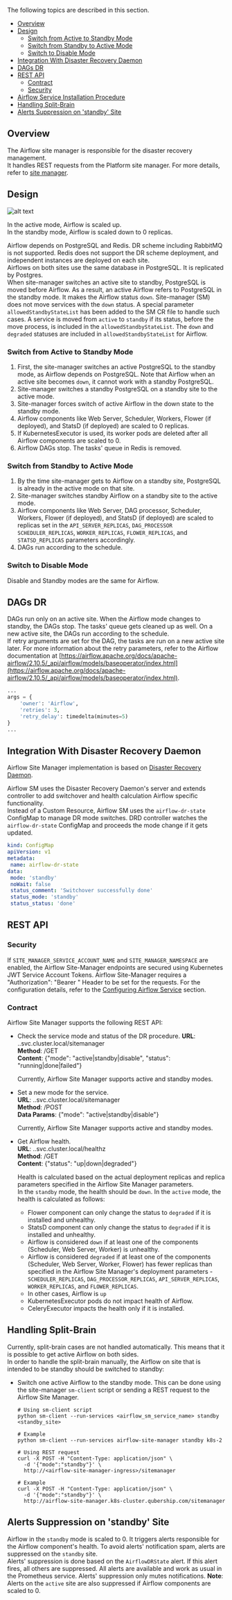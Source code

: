 The following topics are described in this section.

* [Overview](#overview)
* [Design](#design)
  * [Switch from Active to Standby Mode](#switch-from-active-to-standby-mode)
  * [Switch from Standby to Active Mode](#switch-from-standby-to-active-mode)
  * [Switch to Disable Mode](#switch-to-disable-mode)
* [Integration With Disaster Recovery Daemon](#integration-with-disaster-recovery-daemon)
* [DAGs DR](#dags-dr)
* [REST API](#rest-api)
  * [Contract](#contract)
  * [Security](#security)
* [Airflow Service Installation Procedure](/docs/public/installation.md#airflow-site-manager-and-dr-deployment)
* [Handling Split-Brain](#handling-split-brain)
* [Alerts Suppression on 'standby' Site](#alerts-suppression-on-standby-site)

## Overview

The Airflow site manager is responsible for the disaster recovery management.  
It handles REST requests from the Platform site manager.
For more details, refer to [site manager](https://github.com/Netcracker/DRNavigator).


## Design

![alt text](/docs/public/images/airflow_switchover.png "Scale up/down scheme")

In the active mode, Airflow is scaled up.  
In the standby mode, Airflow is scaled down to 0 replicas.

Airflow depends on PostgreSQL and Redis. DR scheme including RabbitMQ is not supported. Redis does not support the DR scheme deployment, and independent instances are deployed on each site.  
Airflows on both sites use the same database in PostgreSQL. It is replicated by Postgres.  
When site-manager switches an active site to standby, PostgreSQL is moved before Airflow. As a result, an active Airflow refers to PostgreSQL in the standby mode. 
It makes the Airflow status `down`. Site-manager (SM) does not move services with the `down` status. A special parameter `allowedStandbyStateList` has been added to the SM CR file to handle such cases. 
A service is moved from `active` to `standby` if its status, before the move process, is included in the `allowedStandbyStateList`.
The `down` and  `degraded` statuses are included in `allowedStandbyStateList` for Airflow. 

### Switch from Active to Standby Mode

1. First, the site-manager switches an active PostgreSQL to the standby mode, as Airflow depends on PostgreSQL. 
   Note that Airflow when an active site becomes `down`, it cannot work with a standby PostgreSQL.
2. Site-manager switches a standby PostgreSQL on a standby site to the active mode. 
3. Site-manager forces switch of active Airflow in the down state to the standby mode. 
4. Airflow components like Web Server, Scheduler, Workers, Flower (if deployed), and StatsD (if deployed) are scaled to 0 replicas.
5. If KubernetesExecutor is used, its worker pods are deleted after all Airflow components are scaled to 0.
6. Airflow DAGs stop. The tasks' queue in Redis is removed.

### Switch from Standby to Active Mode

1. By the time site-manager gets to Airflow on a standby site, PostgreSQL is already in the active mode on that site.
2. Site-manager switches standby Airflow on a standby site to the active mode.
3. Airflow components like Web Server, DAG processor, Scheduler, Workers, Flower (if deployed), and StatsD (if deployed) are scaled to replicas set in the `API_SERVER_REPLICAS`, `DAG_PROCESSOR` `SCHEDULER_REPLICAS`, `WORKER_REPLICAS`, `FLOWER_REPLICAS`, and `STATSD_REPLICAS` parameters accordingly.    
4. DAGs run according to the schedule.

### Switch to Disable Mode

Disable and Standby modes are the same for Airflow.

## DAGs DR

DAGs run only on an active site. When the Airflow mode changes to standby, the DAGs stop. The tasks' queue gets cleaned up as well.
On a new active site, the DAGs run according to the schedule.   
If retry arguments are set for the DAG, the tasks are run on a new active site later. For more information about the retry parameters, refer to the Airflow documentation at [https://airflow.apache.org/docs/apache-airflow/2.10.5/_api/airflow/models/baseoperator/index.html](https://airflow.apache.org/docs/apache-airflow/2.10.5/_api/airflow/models/baseoperator/index.html).

```python
... 
args = {
    'owner': 'Airflow',
    'retries': 3,
    'retry_delay': timedelta(minutes=5)
}
...
```

## Integration With Disaster Recovery Daemon

Airflow Site Manager implementation is based on [Disaster Recovery Daemon](https://github.com/Netcracker/qubership-disaster-recovery-daemon).

Airflow SM uses the Disaster Recovery Daemon's server and extends controller to add switchover and health calculation Airflow specific functionality.  
Instead of a Custom Resource, Airflow SM uses the `airflow-dr-state` ConfigMap to manage DR mode switches. DRD controller watches the `airflow-dr-state` ConfigMap and proceeds the mode change if it gets updated.  

```yaml
kind: ConfigMap
apiVersion: v1
metadata:
 name: airflow-dr-state
data:
 mode: 'standby'
 noWait: false
 status_comment: 'Switchover successfully done'
 status_mode: 'standby'
 status_status: 'done'
```

## REST API 

### Security

If `SITE_MANAGER_SERVICE_ACCOUNT_NAME` and `SITE_MANAGER_NAMESPACE` are enabled, the Airflow Site-Manager endpoints are secured using Kubernetes JWT Service Account Tokens.
Airflow Site-Manager requires a "Authorization": "Bearer <TOKEN>" Header to be set for the requests.
For the configuration details, refer to the [Configuring Airflow Service](/docs/public/installation.md#airflow-site-manager-and-dr-deployment) section.

### Contract

Airflow Site Manager supports the following REST API:

* Check the service mode and status of the DR procedure.
  **URL**: <service>.<namespace>.svc.cluster.local/sitemanager  
  **Method**: /GET  
  **Content**: {"mode": "active|standby|disable", "status": "running|done|failed"}
  
  Currently, Airflow Site Manager supports active and standby modes.


* Set a new mode for the service.  
  **URL**: <service>.<namespace>.svc.cluster.local/sitemanager  
  **Method**: /POST  
  **Data Params**: {"mode": "active|standby|disable"}

  Currently, Airflow Site Manager supports active and standby modes.


* Get Airflow health.   
  **URL**: <service>.<namespace>.svc.cluster.local/healthz   
  **Method**: /GET  
  **Content**: {"status": "up|down|degraded"}  
  
  Health is calculated based on the actual deployment replicas and replica parameters specified in the Airflow Site Manager parameters.  
  In the `standby` mode, the health should be `down`. 
  In the `active` mode, the health is calculated as follows:

  - Flower component can only change the status to `degraded` if it is installed and unhealthy.
  - StatsD component can only change the status to `degraded` if it is installed and unhealthy.
  - Airflow is considered `down` if at least one of the components (Scheduler, Web Server, Worker) is unhealthy.
  - Airflow is considered `degraded` if at least one of the components (Scheduler, Web Server, Worker, Flower) has fewer replicas than specified in the Airflow Site Manager's deployment parameters - `SCHEDULER_REPLICAS`, `DAG_PROCESSOR_REPLICAS`, `API_SERVER_REPLICAS`, `WORKER_REPLICAS`, and `FLOWER_REPLICAS`.
  - In other cases, Airflow is `up`
  - KubernetesExecutor pods do not impact health of Airflow.   
  - CeleryExecutor impacts the health only if it is installed.

## Handling Split-Brain

Currently, split-brain cases are not handled automatically. This means that it is possible to get active Airflow on both sides.  
In order to handle the split-brain manually, the Airflow on site that is intended to be standby should be switched to standby:

* Switch one active Airflow to the standby mode.
   This can be done using the site-manager `sm-client` script or sending a REST request to the Airflow Site Manager.

   ```
   # Using sm-client script
   python sm-client --run-services <airflow_sm_service_name> standby <standby_site>

   # Example
   python sm-client --run-services airflow-site-manager standby k8s-2
   
   # Using REST request
   curl -X POST -H "Content-Type: application/json" \
     -d '{"mode":"standby"}' \
     http://<airflow-site-manager-ingress>/sitemanager
   
   # Example
   curl -X POST -H "Content-Type: application/json" \
     -d '{"mode":"standby"}' \
     http://airflow-site-manager.k8s-cluster.qubership.com/sitemanager

   ```

## Alerts Suppression on 'standby' Site

Airflow in the `standby` mode is scaled to 0. It triggers alerts responsible for the Airflow component's health. To avoid alerts' notification spam, alerts are suppressed on the `standby` site.  
Alerts' suppression is done based on the `AirflowDRState` alert. If this alert fires, all others are suppressed. All alerts are available and work as usual in the Prometheus service. 
Alerts' suppression only mutes notifications. 
**Note**: Alerts on the `active` site are also suppressed if Airflow components are scaled to 0.
